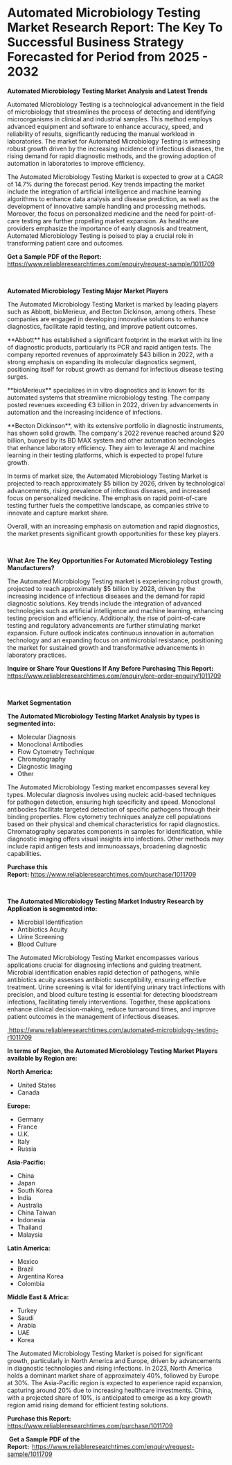 <p><h1>Automated Microbiology Testing Market Research Report: The Key To Successful Business Strategy Forecasted for Period from 2025 - 2032</h1></p><p><strong>Automated Microbiology Testing Market Analysis and Latest Trends</strong></p>
<p><p>Automated Microbiology Testing is a technological advancement in the field of microbiology that streamlines the process of detecting and identifying microorganisms in clinical and industrial samples. This method employs advanced equipment and software to enhance accuracy, speed, and reliability of results, significantly reducing the manual workload in laboratories. The market for Automated Microbiology Testing is witnessing robust growth driven by the increasing incidence of infectious diseases, the rising demand for rapid diagnostic methods, and the growing adoption of automation in laboratories to improve efficiency.</p><p>The Automated Microbiology Testing Market is expected to grow at a CAGR of 14.7% during the forecast period. Key trends impacting the market include the integration of artificial intelligence and machine learning algorithms to enhance data analysis and disease prediction, as well as the development of innovative sample handling and processing methods. Moreover, the focus on personalized medicine and the need for point-of-care testing are further propelling market expansion. As healthcare providers emphasize the importance of early diagnosis and treatment, Automated Microbiology Testing is poised to play a crucial role in transforming patient care and outcomes.</p></p>
<p><strong>Get a Sample PDF of the Report:&nbsp;</strong> <a href="https://www.reliableresearchtimes.com/enquiry/request-sample/1011709?utm_campaign=3107&utm_medium=2&utm_source=Github&utm_content=ia&utm_term=19042025&utm_id=automated-microbiology-testing">https://www.reliableresearchtimes.com/enquiry/request-sample/1011709</a></p>
<p>&nbsp;</p>
<p><strong>Automated Microbiology Testing Major Market Players</strong></p>
<p><p>The Automated Microbiology Testing Market is marked by leading players such as Abbott, bioMerieux, and Becton Dickinson, among others. These companies are engaged in developing innovative solutions to enhance diagnostics, facilitate rapid testing, and improve patient outcomes.</p><p>**Abbott** has established a significant footprint in the market with its line of diagnostic products, particularly its PCR and rapid antigen tests. The company reported revenues of approximately $43 billion in 2022, with a strong emphasis on expanding its molecular diagnostics segment, positioning itself for robust growth as demand for infectious disease testing surges.</p><p>**bioMerieux** specializes in in vitro diagnostics and is known for its automated systems that streamline microbiology testing. The company posted revenues exceeding €3 billion in 2022, driven by advancements in automation and the increasing incidence of infections.</p><p>**Becton Dickinson**, with its extensive portfolio in diagnostic instruments, has shown solid growth. The company's 2022 revenue reached around $20 billion, buoyed by its BD MAX system and other automation technologies that enhance laboratory efficiency. They aim to leverage AI and machine learning in their testing platforms, which is expected to propel future growth.</p><p>In terms of market size, the Automated Microbiology Testing Market is projected to reach approximately $5 billion by 2026, driven by technological advancements, rising prevalence of infectious diseases, and increased focus on personalized medicine. The emphasis on rapid point-of-care testing further fuels the competitive landscape, as companies strive to innovate and capture market share. </p><p>Overall, with an increasing emphasis on automation and rapid diagnostics, the market presents significant growth opportunities for these key players.</p></p>
<p>&nbsp;</p>
<p><strong>What Are The Key Opportunities For Automated Microbiology Testing Manufacturers?</strong></p>
<p><p>The Automated Microbiology Testing market is experiencing robust growth, projected to reach approximately $5 billion by 2028, driven by the increasing incidence of infectious diseases and the demand for rapid diagnostic solutions. Key trends include the integration of advanced technologies such as artificial intelligence and machine learning, enhancing testing precision and efficiency. Additionally, the rise of point-of-care testing and regulatory advancements are further stimulating market expansion. Future outlook indicates continuous innovation in automation technology and an expanding focus on antimicrobial resistance, positioning the market for sustained growth and transformative advancements in laboratory practices.</p></p>
<p><strong>Inquire or Share Your Questions If Any Before Purchasing This Report:</strong> <a href="https://www.reliableresearchtimes.com/enquiry/pre-order-enquiry/1011709?utm_campaign=3107&utm_medium=2&utm_source=Github&utm_content=ia&utm_term=19042025&utm_id=automated-microbiology-testing">https://www.reliableresearchtimes.com/enquiry/pre-order-enquiry/1011709</a></p>
<p>&nbsp;</p>
<p><strong>Market Segmentation</strong></p>
<p><strong>The Automated Microbiology Testing Market Analysis by types is segmented into:</strong></p>
<p><ul><li>Molecular Diagnosis</li><li>Monoclonal Antibodies</li><li>Flow Cytometry Technique</li><li>Chromatography</li><li>Diagnostic Imaging</li><li>Other</li></ul></p>
<p><p>The Automated Microbiology Testing market encompasses several key types. Molecular diagnosis involves using nucleic acid-based techniques for pathogen detection, ensuring high specificity and speed. Monoclonal antibodies facilitate targeted detection of specific pathogens through their binding properties. Flow cytometry techniques analyze cell populations based on their physical and chemical characteristics for rapid diagnostics. Chromatography separates components in samples for identification, while diagnostic imaging offers visual insights into infections. Other methods may include rapid antigen tests and immunoassays, broadening diagnostic capabilities.</p></p>
<p><strong>Purchase this Report:&nbsp;</strong><a href="https://www.reliableresearchtimes.com/purchase/1011709?utm_campaign=3107&utm_medium=2&utm_source=Github&utm_content=ia&utm_term=19042025&utm_id=automated-microbiology-testing">https://www.reliableresearchtimes.com/purchase/1011709</a></p>
<p>&nbsp;</p>
<p><strong>The Automated Microbiology Testing Market Industry Research by Application is segmented into:</strong></p>
<p><ul><li>Microbial Identification</li><li>Antibiotics Acuity</li><li>Urine Screening</li><li>Blood Culture</li></ul></p>
<p><p>The Automated Microbiology Testing Market encompasses various applications crucial for diagnosing infections and guiding treatment. Microbial identification enables rapid detection of pathogens, while antibiotics acuity assesses antibiotic susceptibility, ensuring effective treatment. Urine screening is vital for identifying urinary tract infections with precision, and blood culture testing is essential for detecting bloodstream infections, facilitating timely interventions. Together, these applications enhance clinical decision-making, reduce turnaround times, and improve patient outcomes in the management of infectious diseases.</p></p>
<p><a href="https://www.reliableresearchtimes.com/automated-microbiology-testing-r1011709?utm_campaign=3107&utm_medium=2&utm_source=Github&utm_content=ia&utm_term=19042025&utm_id=automated-microbiology-testing">&nbsp;https://www.reliableresearchtimes.com/automated-microbiology-testing-r1011709</a></p>
<p><strong>In terms of Region, the Automated Microbiology Testing Market Players available by Region are:</strong></p>
<p>
    <p> <strong> North America: </strong>
        <ul>
            <li>United States</li>
            <li>Canada</li>
        </ul>
        </p> 
    <p> <strong> Europe: </strong>
        <ul>
            <li>Germany</li>
            <li>France</li>
            <li>U.K.</li>
            <li>Italy</li>
            <li>Russia</li>
        </ul>
        </p> 
    <p> <strong> Asia-Pacific: </strong>
        <ul>
            <li>China</li>
            <li>Japan</li>
            <li>South Korea</li>
            <li>India</li>
            <li>Australia</li>
            <li>China Taiwan</li>
            <li>Indonesia</li>
            <li>Thailand</li>
            <li>Malaysia</li>
        </ul>
        </p> 
    <p> <strong> Latin America: </strong>
        <ul>
            <li>Mexico</li>
            <li>Brazil</li>
            <li>Argentina Korea</li>
            <li>Colombia</li>
        </ul>
        </p> 
    <p> <strong> Middle East & Africa: </strong>
        <ul>
            <li>Turkey</li>
            <li>Saudi</li>
            <li>Arabia</li>
            <li>UAE</li>
            <li>Korea</li>
        </ul>
    </p>
    </p>
<p><p>The Automated Microbiology Testing Market is poised for significant growth, particularly in North America and Europe, driven by advancements in diagnostic technologies and rising infections. In 2023, North America holds a dominant market share of approximately 40%, followed by Europe at 30%. The Asia-Pacific region is expected to experience rapid expansion, capturing around 20% due to increasing healthcare investments. China, with a projected share of 10%, is anticipated to emerge as a key growth region amid rising demand for efficient testing solutions.</p></p>
<p><strong>Purchase this Report: </strong><a href="https://www.reliableresearchtimes.com/purchase/1011709?utm_campaign=3107&utm_medium=2&utm_source=Github&utm_content=ia&utm_term=19042025&utm_id=automated-microbiology-testing">https://www.reliableresearchtimes.com/purchase/1011709</a></p>
<p>&nbsp;<strong>Get a Sample PDF of the Report:&nbsp;&nbsp;</strong><a href="https://www.reliableresearchtimes.com/enquiry/request-sample/1011709?utm_campaign=3107&utm_medium=2&utm_source=Github&utm_content=ia&utm_term=19042025&utm_id=automated-microbiology-testing">https://www.reliableresearchtimes.com/enquiry/request-sample/1011709</a></p>
<p><strong></strong></p>
<p><p></p><p></p><p></p></p>